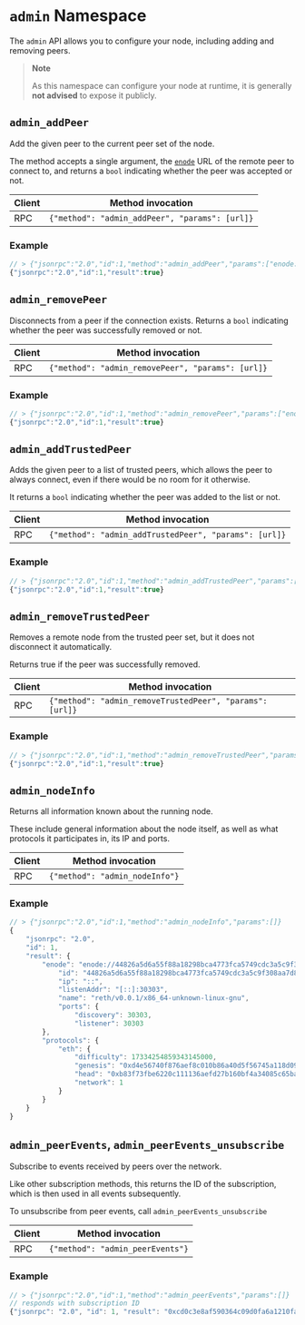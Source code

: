 # `admin` Namespace

The `admin` API allows you to configure your node, including adding and removing peers.

> **Note**
> 
> As this namespace can configure your node at runtime, it is generally **not advised** to expose it publicly.

## `admin_addPeer`

Add the given peer to the current peer set of the node.

The method accepts a single argument, the [`enode`][enode] URL of the remote peer to connect to, and returns a `bool` indicating whether the peer was accepted or not.

| Client | Method invocation                              |
|--------|------------------------------------------------|
| RPC    | `{"method": "admin_addPeer", "params": [url]}` |

### Example

```js
// > {"jsonrpc":"2.0","id":1,"method":"admin_addPeer","params":["enode://a979fb575495b8d6db44f750317d0f4622bf4c2aa3365d6af7c284339968eef29b69ad0dce72a4d8db5ebb4968de0e3bec910127f134779fbcb0cb6d3331163c@52.16.188.185:30303"]}
{"jsonrpc":"2.0","id":1,"result":true}
```

## `admin_removePeer`

Disconnects from a peer if the connection exists. Returns a `bool` indicating whether the peer was successfully removed or not.

| Client | Method invocation                                  |
|--------|----------------------------------------------------|
| RPC    | `{"method": "admin_removePeer", "params": [url]}`  |

### Example

```js
// > {"jsonrpc":"2.0","id":1,"method":"admin_removePeer","params":["enode://a979fb575495b8d6db44f750317d0f4622bf4c2aa3365d6af7c284339968eef29b69ad0dce72a4d8db5ebb4968de0e3bec910127f134779fbcb0cb6d3331163c@52.16.188.185:30303"]}
{"jsonrpc":"2.0","id":1,"result":true}
```

## `admin_addTrustedPeer`

Adds the given peer to a list of trusted peers, which allows the peer to always connect, even if there would be no room for it otherwise.

It returns a `bool` indicating whether the peer was added to the list or not.

| Client | Method invocation                                     |
|--------|-------------------------------------------------------|
| RPC    | `{"method": "admin_addTrustedPeer", "params": [url]}` |

### Example

```js
// > {"jsonrpc":"2.0","id":1,"method":"admin_addTrustedPeer","params":["enode://a979fb575495b8d6db44f750317d0f4622bf4c2aa3365d6af7c284339968eef29b69ad0dce72a4d8db5ebb4968de0e3bec910127f134779fbcb0cb6d3331163c@52.16.188.185:30303"]}
{"jsonrpc":"2.0","id":1,"result":true}
```

## `admin_removeTrustedPeer`

Removes a remote node from the trusted peer set, but it does not disconnect it automatically.

Returns true if the peer was successfully removed.

| Client | Method invocation                                        |
|--------|----------------------------------------------------------|
| RPC    | `{"method": "admin_removeTrustedPeer", "params": [url]}` |

### Example

```js
// > {"jsonrpc":"2.0","id":1,"method":"admin_removeTrustedPeer","params":["enode://a979fb575495b8d6db44f750317d0f4622bf4c2aa3365d6af7c284339968eef29b69ad0dce72a4d8db5ebb4968de0e3bec910127f134779fbcb0cb6d3331163c@52.16.188.185:30303"]}
{"jsonrpc":"2.0","id":1,"result":true}
```

## `admin_nodeInfo`

Returns all information known about the running node.

These include general information about the node itself, as well as what protocols it participates in, its IP and ports.

| Client | Method invocation              |
|--------|--------------------------------|
| RPC    | `{"method": "admin_nodeInfo"}` |

### Example

```js
// > {"jsonrpc":"2.0","id":1,"method":"admin_nodeInfo","params":[]}
{
    "jsonrpc": "2.0",
    "id": 1,
    "result": {
        "enode": "enode://44826a5d6a55f88a18298bca4773fca5749cdc3a5c9f308aa7d810e9b31123f3e7c5fba0b1d70aac5308426f47df2a128a6747040a3815cc7dd7167d03be320d@[::]:30303",
            "id": "44826a5d6a55f88a18298bca4773fca5749cdc3a5c9f308aa7d810e9b31123f3e7c5fba0b1d70aac5308426f47df2a128a6747040a3815cc7dd7167d03be320d",
            "ip": "::",
            "listenAddr": "[::]:30303",
            "name": "reth/v0.0.1/x86_64-unknown-linux-gnu",
            "ports": {
                "discovery": 30303,
                "listener": 30303
        },
        "protocols": {
            "eth": {
                "difficulty": 17334254859343145000,
                "genesis": "0xd4e56740f876aef8c010b86a40d5f56745a118d0906a34e69aec8c0db1cb8fa3",
                "head": "0xb83f73fbe6220c111136aefd27b160bf4a34085c65ba89f24246b3162257c36a",
                "network": 1
            }
        }
    }
}
```

## `admin_peerEvents`, `admin_peerEvents_unsubscribe`

<!-- TODO: This seems to be unimplemented, so it is not really known what the events look like !-->

Subscribe to events received by peers over the network.

Like other subscription methods, this returns the ID of the subscription, which is then used in all events subsequently.

To unsubscribe from peer events, call `admin_peerEvents_unsubscribe`

| Client | Method invocation                |
|--------|----------------------------------|
| RPC    | `{"method": "admin_peerEvents"}` |

### Example

```js
// > {"jsonrpc":"2.0","id":1,"method":"admin_peerEvents","params":[]}
// responds with subscription ID
{"jsonrpc": "2.0", "id": 1, "result": "0xcd0c3e8af590364c09d0fa6a1210faf5"}
```

[enode]: https://ethereum.org/en/developers/docs/networking-layer/network-addresses/#enode